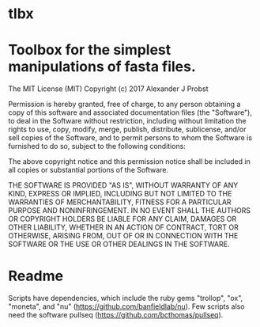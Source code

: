 # tlbx
# Toolbox for the simplest manipulations of fasta files.

The MIT License (MIT)
Copyright (c) 2017 Alexander J Probst

Permission is hereby granted, free of charge, to any person obtaining a copy of this software and associated documentation files (the "Software"), to deal in the Software without restriction, including without limitation the rights to use, copy, modify, merge, publish, distribute, sublicense, and/or sell copies of the Software, and to permit persons to whom the Software is furnished to do so, subject to the following conditions:

The above copyright notice and this permission notice shall be included in all copies or substantial portions of the Software.

THE SOFTWARE IS PROVIDED "AS IS", WITHOUT WARRANTY OF ANY KIND, EXPRESS OR IMPLIED, INCLUDING BUT NOT LIMITED TO THE WARRANTIES OF MERCHANTABILITY, FITNESS FOR A PARTICULAR PURPOSE AND NONINFRINGEMENT. IN NO EVENT SHALL THE AUTHORS OR COPYRIGHT HOLDERS BE LIABLE FOR ANY CLAIM, DAMAGES OR OTHER LIABILITY, WHETHER IN AN ACTION OF CONTRACT, TORT OR OTHERWISE, ARISING FROM, OUT OF OR IN CONNECTION WITH THE SOFTWARE OR THE USE OR OTHER DEALINGS IN THE SOFTWARE.


# Readme
Scripts have dependencies, which include the ruby gems "trollop", "ox", "moneta", and "nu" (https://github.com/banfieldlab/nu).
Few scripts also need the software pullseq (https://github.com/bcthomas/pullseq).
